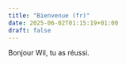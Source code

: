 ```yaml
---
title: "Bienvenue (fr)"
date: 2025-06-02T01:15:19+01:00
draft: false
---
```


Bonjour Wil, tu as réussi.
